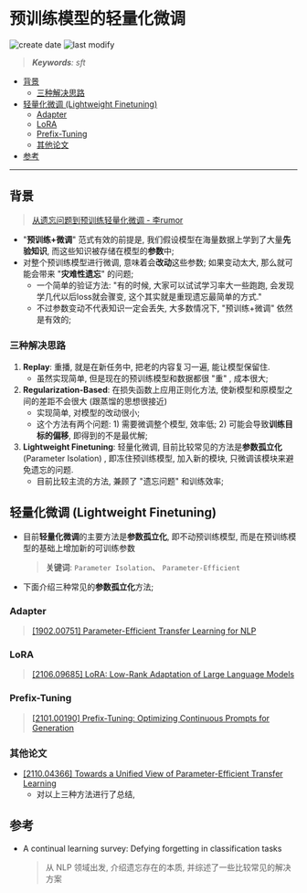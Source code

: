 预训练模型的轻量化微调
===
<!--START_SECTION:badge-->

![create date](https://img.shields.io/static/v1?label=create%20date&message=2022-05-xx&label_color=gray&color=lightsteelblue&style=flat-square)
![last modify](https://img.shields.io/static/v1?label=last%20modify&message=2025-08-03%2022%3A42%3A16&label_color=gray&color=thistle&style=flat-square)

<!--END_SECTION:badge-->
<!--info
top: false
draft: true
hidden: true
tag: [dl_sft]
-->

> ***Keywords**: sft*

<!--START_SECTION:toc-->
- [背景](#背景)
    - [三种解决思路](#三种解决思路)
- [轻量化微调 (Lightweight Finetuning) ](#轻量化微调lightweight-finetuning)
    - [Adapter](#adapter)
    - [LoRA](#lora)
    - [Prefix-Tuning](#prefix-tuning)
    - [其他论文](#其他论文)
- [参考](#参考)
<!--END_SECTION:toc-->

---

## 背景
> [从遗忘问题到预训练轻量化微调 - 李rumor](https://mp.weixin.qq.com/s/C_6qlTq63IBnRSEMnDO7SQ)

- "**预训练+微调**" 范式有效的前提是, 我们假设模型在海量数据上学到了大量**先验知识**, 而这些知识被存储在模型的**参数**中;
- 对整个预训练模型进行微调, 意味着会**改动**这些参数; 如果变动太大, 那么就可能会带来 "**灾难性遗忘**" 的问题;
    - 一个简单的验证方法: "有的时候, 大家可以试试学习率大一些跑跑, 会发现学几代以后loss就会骤变, 这个其实就是重现遗忘最简单的方式."
    - 不过参数变动不代表知识一定会丢失, 大多数情况下, "预训练+微调" 依然是有效的;


### 三种解决思路

1. **Replay**: 重播, 就是在新任务中, 把老的内容复习一遍, 能让模型保留住.
    - 虽然实现简单, 但是现在的预训练模型和数据都很 "重" , 成本很大;
2. **Regularization-Based**: 在损失函数上应用正则化方法, 使新模型和原模型之间的差距不会很大 (跟蒸馏的思想很接近)
    - 实现简单, 对模型的改动很小;
    - 这个方法有两个问题: 1) 需要微调整个模型, 效率低; 2) 可能会导致**训练目标的偏移**, 即得到的不是最优解;
3. **Lightweight Finetuning**: 轻量化微调, 目前比较常见的方法是**参数孤立化** (Parameter Isolation) , 即冻住预训练模型, 加入新的模块, 只微调该模块来避免遗忘的问题.
    - 目前比较主流的方法, 兼顾了 "遗忘问题" 和训练效率;


## 轻量化微调 (Lightweight Finetuning)

- 目前**轻量化微调**的主要方法是**参数孤立化**, 即不动预训练模型, 而是在预训练模型的基础上增加新的可训练参数
    > **关键词**: `Parameter Isolation`、 `Parameter-Efficient`
- 下面介绍三种常见的**参数孤立化**方法;

### Adapter
> [[1902.00751] Parameter-Efficient Transfer Learning for NLP](https://arxiv.org/abs/1902.00751)


### LoRA
> [[2106.09685] LoRA: Low-Rank Adaptation of Large Language Models](https://arxiv.org/abs/2106.09685)


### Prefix-Tuning
> [[2101.00190] Prefix-Tuning: Optimizing Continuous Prompts for Generation](https://arxiv.org/abs/2101.00190)


### 其他论文

- [[2110.04366] Towards a Unified View of Parameter-Efficient Transfer Learning](https://arxiv.org/abs/2110.04366)
    - 对以上三种方法进行了总结,


## 参考
- A continual learning survey: Defying forgetting in classification tasks
    > 从 NLP 领域出发, 介绍遗忘存在的本质, 并综述了一些比较常见的解决方案